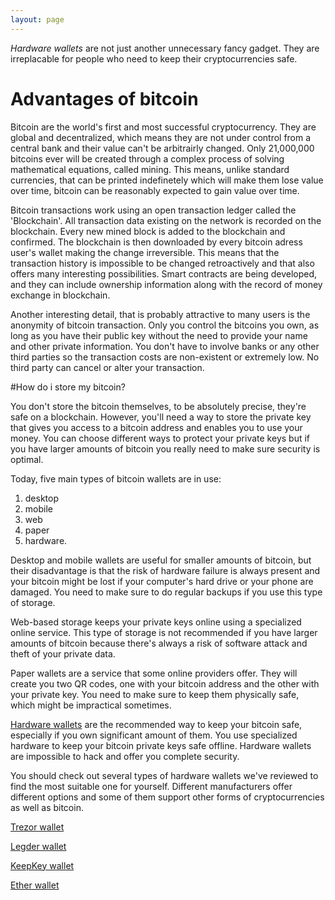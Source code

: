 ```yaml
---
layout: page
---
```




*Hardware wallets* are not just another unnecessary fancy gadget. They are irreplacable for people who need to keep their cryptocurrencies safe.


# Advantages of bitcoin

Bitcoin are the world's first and most successful cryptocurrency. They are global and decentralized, which means they are not under control from a central bank and their value can't be arbitrairly changed. Only 21,000,000 bitcoins ever will be created through a complex process of solving mathematical equations, called mining. This means, unlike standard currencies, that can be printed indefinetely which will make them lose value over time, bitcoin can be reasonably expected to gain value over time.

Bitcoin transactions work using an open transaction ledger called the 'Blockchain'. All transaction data existing on the network is recorded on the blockchain. Every new mined block is added to the blockchain and confirmed. The blockchain is then downloaded by every bitcoin adress user's wallet making the change irreversible. This means that the transaction history is impossible to be changed retroactively and that also offers many interesting possibilities. Smart contracts are being developed, and they can include ownership information along with the record of money exchange in blockchain.

Another interesting detail, that is probably attractive to many users is the anonymity of bitcoin transaction. Only you control the bitcoins you own, as long as you have their public key without the need to provide your name and other private information. You don't have to involve banks or any other third parties so the transaction costs are non-existent or extremely low. No third party can cancel or alter your transaction.

#How do i store my bitcoin?

You don't store the bitcoin themselves, to be absolutely precise, they're safe on a blockchain. However, you'll need a way to store the private key that gives you access to a bitcoin address and enables you to use your money. You can choose different ways to protect your private keys but if you have larger amounts of bitcoin you really need to make sure security is optimal.

Today, five main types of bitcoin wallets are in use:

1. desktop
2. mobile
3. web
4. paper
5. hardware.

Desktop and mobile wallets are useful for smaller amounts of bitcoin, but their disadvantage is that the risk of  hardware failure is always present and your bitcoin might be lost if your computer's hard drive or your phone are damaged. You need to make sure to do regular backups if you use this type of storage.

Web-based storage keeps your private keys online using a specialized online service. This type of storage is not recommended if you have larger amounts of bitcoin because there's always a risk of software attack and theft of your private data.

Paper wallets are a service that some online providers offer. They will create you two QR codes, one with your bitcoin address and the other with your private key. You need to make sure to keep them physically safe, which might be impractical sometimes.

[Hardware wallets](http://buyhardwarewallet.com/hardwarewallet) are the recommended way to keep your bitcoin safe, especially if you own significant amount of them. You use specialized hardware to keep your bitcoin private keys safe offline. Hardware wallets are impossible to hack and offer you complete security.

You should check out several types of hardware wallets we've reviewed to find the most suitable one for yourself. Different manufacturers offer different options and some of them support other forms of cryptocurrencies as well as bitcoin.

[Trezor wallet](http://buyhardwarewallet.com/trezor-wallet)

[Legder wallet](http://buyhardwarewallet.com/ledger-wallet)

[KeepKey wallet](http://buyhardwarewallet.com/keepkey-wallet)

[Ether wallet](http://buyhardwarewallet.com/ethereum-hardware-wallet)
